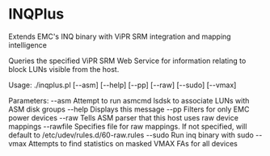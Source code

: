 # INQPlus
Extends EMC's INQ binary with ViPR SRM integration and mapping intelligence

Queries the specified ViPR SRM Web Service for information relating to block LUNs visible from the host.
	
Usage:
./inqplus.pl [--asm] [--help] [--pp] [--raw] [--sudo] [--vmax]

Parameters:
--asm
	Attempt to run asmcmd lsdsk to associate LUNs with ASM disk groups
--help
	Displays this message
--pp
	Filters for only EMC power devices
--raw
	Tells ASM parser that this host uses raw device mappings
--rawfile
	Specifies file for raw mappings.  If not specified, will default to /etc/udev/rules.d/60-raw.rules
--sudo
	Run inq binary with sudo
--vmax
	Attempts to find statistics on masked VMAX FAs for all devices
